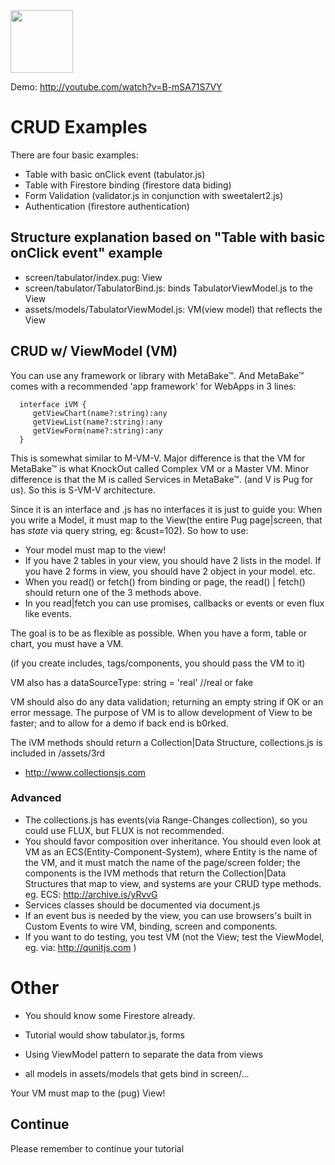 <img src="http://metabake.github.io/MetaBake-Docs/logo.jpg" width="100">

Demo: http://youtube.com/watch?v=B-mSA71S7VY

# CRUD Examples

There are four basic examples:

- Table with basic onClick event (tabulator.js)
- Table with Firestore binding (firestore data biding)
- Form Validation (validator.js in conjunction with sweetalert2.js)
- Authentication (firestore authentication)

## Structure explanation based on  "Table with basic onClick event" example

- screen/tabulator/index.pug: View
- screen/tabulator/TabulatorBind.js: binds TabulatorViewModel.js to the View
- assets/models/TabulatorViewModel.js: VM(view model) that reflects the View


## CRUD w/ ViewModel (VM) 

You can use any framework or library with MetaBake&trade;. And MetaBake&trade; comes with a recommended 'app framework' for WebApps in 3 lines:


      interface iVM {
         getViewChart(name?:string):any 
         getViewList(name?:string):any 
         getViewForm(name?:string):any 
      }


This is somewhat similar to M-VM-V. Major difference is that the VM for MetaBake&trade; is
what KnockOut called Complex VM or a Master VM.
Minor difference is that the M is called Services in MetaBake&trade;. (and V is Pug for us). So this is S-VM-V architecture.

Since it is an interface and .js has no interfaces it is just to guide you: When you write a Model, it must map to the View(the entire Pug page|screen, that has *state* via query string, eg: &cust=102).
So how to use:
- Your model must map to the view!
- If you have 2 tables in your view, you should have 2 lists in the model. If you have 2 forms in view, you should have 2 object in your model. etc.
- When you read() or fetch() from binding or page, the read() | fetch() should return one of the 3 methods above.
- In you read|fetch you can use promises, callbacks or events or even flux like events.

The goal is to be as flexible as possible. When you have a form, table or chart, you must have a VM. 

(if you create includes, tags/components, you should pass the VM to it)

VM also has a dataSourceType: string = 'real'  //real or fake

VM should also do any data validation; returning an empty string if OK or an error message.
The purpose of VM is to allow development of View to be faster; and to allow for a demo if back end is b0rked.

The iVM methods should return a Collection|Data Structure, collections.js is included in /assets/3rd
- http://www.collectionsjs.com

### Advanced
- The collections.js has events(via Range-Changes collection), so you could use FLUX, but FLUX is not recommended.
- You should favor composition over inheritance. You should even look at VM as an ECS(Entity-Component-System), where Entity is the name of the VM, 
and it must match the name of the page/screen folder; the components is the IVM methods that return the Collection|Data Structures 
that map to view, and systems are your CRUD type methods.
eg. ECS: http://archive.is/yRvvG
- Services classes should be documented via document.js
- If an event bus is needed by the view, you can use browsers's built in Custom Events to wire VM, binding, screen and components. 
- If you want to do testing, you test VM (not the View; test the ViewModel, eg. via: http://qunitjs.com )

# Other

- You should know some Firestore  already.
- Tutorial would show tabulator.js, forms

- Using ViewModel pattern to separate the data from views

- all models in assets/models that gets bind in screen/...

Your VM must map to the (pug) View!



## Continue

Please remember to continue your tutorial
